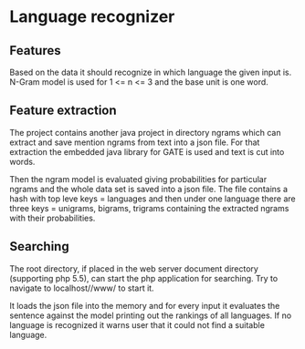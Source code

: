 # Language recognizer

## Features
Based on the data it should recognize in which language the given input is. N-Gram model is used for 1 <= n <= 3
and the base unit is one word.

## Feature extraction
The project contains another java project in directory ngrams which can extract and save mention ngrams from text into a json file.
For that extraction the embedded java library for GATE is used and text is cut into words.

Then the ngram model is evaluated giving probabilities for particular ngrams and the whole data set is saved into a json file.
The file contains a hash with top leve keys = languages and then under one language there are three keys = unigrams, bigrams, trigrams
containing the extracted ngrams with their probabilities.

## Searching
The root directory, if placed in the web server document directory (supporting php 5.5), can start the
php application for searching. Try to navigate to localhost/<the directory with this app>/www/ to start it.

It loads the json file into the memory and for every input it evaluates the sentence against the model printing out
the rankings of all languages. If no language is recognized it warns user that it could not find a suitable language.
